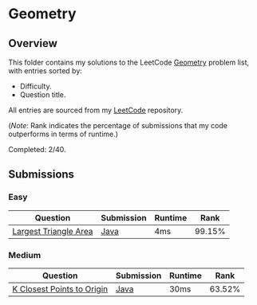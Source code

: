 # Geometry

## Overview
This folder contains my solutions to the LeetCode [Geometry](https://leetcode.com/problem-list/geometry/) problem list,
with entries sorted by:
- Difficulty.
- Question title.

All entries are sourced from my [LeetCode](https://github.com/shumarb/leetcode) repository.

(*Note*: Rank indicates the percentage of submissions that my code outperforms in terms of runtime.)

Completed: 2/40.

## Submissions
### Easy
| Question                                                                                                                                                          | Submission                                                                                                                   | Runtime | Rank   |
|-------------------------------------------------------------------------------------------------------------------------------------------------------------------|------------------------------------------------------------------------------------------------------------------------------|---------|--------|
| [Largest Triangle Area](https://leetcode.com/problems/largest-triangle-area/description/)                                                                         | [Java](https://github.com/shumarb/leetcode/blob/main/submissions/java/LargestTriangleArea.java)                              | 4ms     | 99.15% |

### Medium
| Question                                                                                            | Submission                                                                                         | Runtime | Rank   |
|-----------------------------------------------------------------------------------------------------|----------------------------------------------------------------------------------------------------|---------|--------|
| [K Closest Points to Origin](https://leetcode.com/problems/k-closest-points-to-origin/description/) | [Java](https://github.com/shumarb/leetcode/blob/main/submissions/java/KClosestPointsToOrigin.java) | 30ms    | 63.52% |
